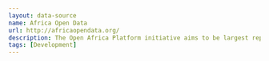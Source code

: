```yaml
---
layout: data-source
name: Africa Open Data
url: http://africaopendata.org/
description: The Open Africa Platform initiative aims to be largest repository of data on the African Continent.
tags: [Development]
---
```


